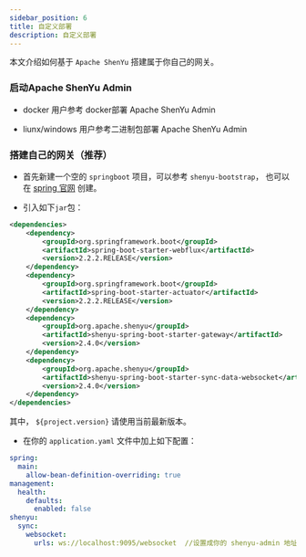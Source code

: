 ```yaml
---
sidebar_position: 6
title: 自定义部署
description: 自定义部署
---
```


本文介绍如何基于 `Apache ShenYu` 搭建属于你自己的网关。


### 启动Apache ShenYu Admin

* docker 用户参考 docker部署 Apache ShenYu Admin

* liunx/windows 用户参考二进制包部署 Apache ShenYu Admin

### 搭建自己的网关（推荐）

* 首先新建一个空的 `springboot` 项目，可以参考 `shenyu-bootstrap`， 也可以在 [spring 官网](https://spring.io/quickstart) 创建。

* 引入如下`jar`包：

```xml
<dependencies>
    <dependency>
        <groupId>org.springframework.boot</groupId>
        <artifactId>spring-boot-starter-webflux</artifactId>
        <version>2.2.2.RELEASE</version>
    </dependency>
    <dependency>
        <groupId>org.springframework.boot</groupId>
        <artifactId>spring-boot-starter-actuator</artifactId>
        <version>2.2.2.RELEASE</version>
    </dependency>
    <dependency>
        <groupId>org.apache.shenyu</groupId>
        <artifactId>shenyu-spring-boot-starter-gateway</artifactId>
        <version>2.4.0</version>
    </dependency>
    <dependency>
        <groupId>org.apache.shenyu</groupId>
        <artifactId>shenyu-spring-boot-starter-sync-data-websocket</artifactId>
        <version>2.4.0</version>
    </dependency>
</dependencies>
```

其中， `${project.version}` 请使用当前最新版本。

* 在你的 `application.yaml` 文件中加上如下配置：

```yaml
spring:
  main:
    allow-bean-definition-overriding: true
management:
  health:
    defaults:
      enabled: false
shenyu:
  sync:
    websocket:
      urls: ws://localhost:9095/websocket  //设置成你的 shenyu-admin 地址
```










